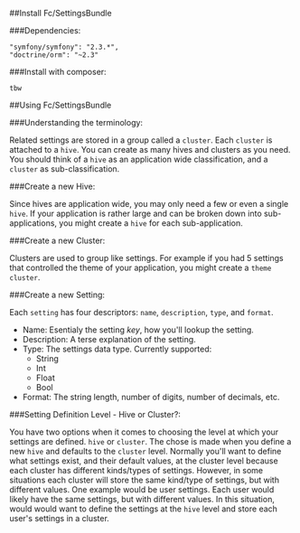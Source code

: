 ##Install Fc/SettingsBundle

###Dependencies:

    "symfony/symfony": "2.3.*",
    "doctrine/orm": "~2.3"

###Install with composer:

    tbw


##Using Fc/SettingsBundle

###Understanding the terminology:

Related settings are stored in a group called a `cluster`. Each `cluster` is attached
to a `hive`. You can create as many hives and clusters as you need. You should think of
a `hive` as an application wide classification, and a `cluster` as sub-classification.


###Create a new Hive:

Since hives are application wide, you may only need a few or even a single `hive`. If
your application is rather large and can be broken down into sub-applications, you
might create a `hive` for each sub-application.


###Create a new Cluster:

Clusters are used to group like settings. For example if you had 5 settings that
controlled the theme of your application, you might create a `theme` `cluster`.


###Create a new Setting:

Each `setting` has four descriptors: `name`, `description`, `type`, and `format`.

* Name: Esentialy the setting *key*, how you'll lookup the setting.
* Description: A terse explanation of the setting.
* Type: The settings data type. Currently supported:
    - String
    - Int
    - Float
    - Bool
* Format: The string length, number of digits, number of decimals, etc.


###Setting Definition Level - Hive or Cluster?:

You have two options when it comes to choosing the level at which your settings are
defined. `hive` or `cluster`. The chose is made when you define a new `hive` and
defaults to the `cluster` level. Normally you'll want to define what settings exist,
and their default values, at the cluster level because each cluster has different
kinds/types of settings. However, in some situations each cluster will store the
same kind/type of settings, but with different values. One example would be user
settings. Each user would likely have the same settings, but with different values.
In this situation, would would want to define the settings at the `hive` level and
store each user's settings in a cluster.